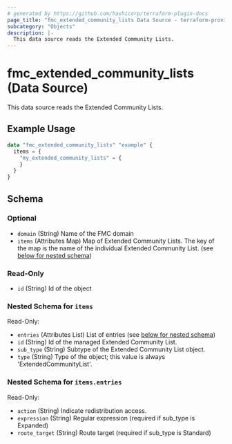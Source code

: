 ```yaml
---
# generated by https://github.com/hashicorp/terraform-plugin-docs
page_title: "fmc_extended_community_lists Data Source - terraform-provider-fmc"
subcategory: "Objects"
description: |-
  This data source reads the Extended Community Lists.
---
```


# fmc_extended_community_lists (Data Source)

This data source reads the Extended Community Lists.

## Example Usage

```terraform
data "fmc_extended_community_lists" "example" {
  items = {
    "my_extended_community_lists" = {
    }
  }
}
```

<!-- schema generated by tfplugindocs -->
## Schema

### Optional

- `domain` (String) Name of the FMC domain
- `items` (Attributes Map) Map of Extended Community Lists. The key of the map is the name of the individual Extended Community List. (see [below for nested schema](#nestedatt--items))

### Read-Only

- `id` (String) Id of the object

<a id="nestedatt--items"></a>
### Nested Schema for `items`

Read-Only:

- `entries` (Attributes List) List of entries (see [below for nested schema](#nestedatt--items--entries))
- `id` (String) Id of the managed Extended Community List.
- `sub_type` (String) Subtype of the Extended Community List object.
- `type` (String) Type of the object; this value is always 'ExtendedCommunityList'.

<a id="nestedatt--items--entries"></a>
### Nested Schema for `items.entries`

Read-Only:

- `action` (String) Indicate redistribution access.
- `expression` (String) Regular expression (required if sub_type is Expanded)
- `route_target` (String) Route target (required if sub_type is Standard)
